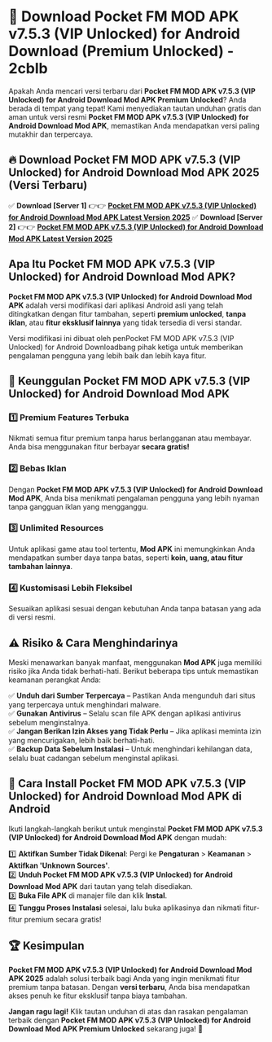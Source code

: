 # 🎯 Download Pocket FM MOD APK v7.5.3 (VIP Unlocked) for Android Download (Premium Unlocked) -  2cblb

Apakah Anda mencari versi terbaru dari **Pocket FM MOD APK v7.5.3 (VIP Unlocked) for Android Download Mod APK Premium Unlocked**? Anda berada di tempat yang tepat! Kami menyediakan tautan unduhan gratis dan aman untuk versi resmi **Pocket FM MOD APK v7.5.3 (VIP Unlocked) for Android Download Mod APK**, memastikan Anda mendapatkan versi paling mutakhir dan terpercaya.

## 🔥 Download Pocket FM MOD APK v7.5.3 (VIP Unlocked) for Android Download Mod APK 2025 (Versi Terbaru)

✅ **Download [Server 1]** 👉👉 [**Pocket FM MOD APK v7.5.3 (VIP Unlocked) for Android Download Mod APK Latest Version 2025**](https://momento.my/?title=Pocket_FM_MOD_APK_v7.5.3_(VIP_Unlocked)_for_Android_Download)  
✅ **Download [Server 2]** 👉👉 [**Pocket FM MOD APK v7.5.3 (VIP Unlocked) for Android Download Mod APK Latest Version 2025**](https://momento.my/?title=Pocket_FM_MOD_APK_v7.5.3_(VIP_Unlocked)_for_Android_Download)  

## Apa Itu Pocket FM MOD APK v7.5.3 (VIP Unlocked) for Android Download Mod APK?

**Pocket FM MOD APK v7.5.3 (VIP Unlocked) for Android Download Mod APK** adalah versi modifikasi dari aplikasi Android asli yang telah ditingkatkan dengan fitur tambahan, seperti **premium unlocked**, **tanpa iklan**, atau **fitur eksklusif lainnya** yang tidak tersedia di versi standar.

Versi modifikasi ini dibuat oleh penPocket FM MOD APK v7.5.3 (VIP Unlocked) for Android Downloadbang pihak ketiga untuk memberikan pengalaman pengguna yang lebih baik dan lebih kaya fitur.

## 🎯 Keunggulan Pocket FM MOD APK v7.5.3 (VIP Unlocked) for Android Download Mod APK

### 1️⃣ Premium Features Terbuka
Nikmati semua fitur premium tanpa harus berlangganan atau membayar. Anda bisa menggunakan fitur berbayar **secara gratis!**

### 2️⃣ Bebas Iklan
Dengan **Pocket FM MOD APK v7.5.3 (VIP Unlocked) for Android Download Mod APK**, Anda bisa menikmati pengalaman pengguna yang lebih nyaman tanpa gangguan iklan yang mengganggu.

### 3️⃣ Unlimited Resources
Untuk aplikasi game atau tool tertentu, **Mod APK** ini memungkinkan Anda mendapatkan sumber daya tanpa batas, seperti **koin, uang, atau fitur tambahan lainnya**.

### 4️⃣ Kustomisasi Lebih Fleksibel
Sesuaikan aplikasi sesuai dengan kebutuhan Anda tanpa batasan yang ada di versi resmi.

## ⚠️ Risiko & Cara Menghindarinya

Meski menawarkan banyak manfaat, menggunakan **Mod APK** juga memiliki risiko jika Anda tidak berhati-hati. Berikut beberapa tips untuk memastikan keamanan perangkat Anda:

✅ **Unduh dari Sumber Terpercaya** – Pastikan Anda mengunduh dari situs yang terpercaya untuk menghindari malware.  
✅ **Gunakan Antivirus** – Selalu scan file APK dengan aplikasi antivirus sebelum menginstalnya.  
✅ **Jangan Berikan Izin Akses yang Tidak Perlu** – Jika aplikasi meminta izin yang mencurigakan, lebih baik berhati-hati.  
✅ **Backup Data Sebelum Instalasi** – Untuk menghindari kehilangan data, selalu buat cadangan sebelum menginstal aplikasi.

## 📌 Cara Install Pocket FM MOD APK v7.5.3 (VIP Unlocked) for Android Download Mod APK di Android

Ikuti langkah-langkah berikut untuk menginstal **Pocket FM MOD APK v7.5.3 (VIP Unlocked) for Android Download Mod APK** dengan mudah:

1️⃣ **Aktifkan Sumber Tidak Dikenal**: Pergi ke **Pengaturan** > **Keamanan** > **Aktifkan 'Unknown Sources'**.  
2️⃣ **Unduh Pocket FM MOD APK v7.5.3 (VIP Unlocked) for Android Download Mod APK** dari tautan yang telah disediakan.  
3️⃣ **Buka File APK** di manajer file dan klik **Instal**.  
4️⃣ **Tunggu Proses Instalasi** selesai, lalu buka aplikasinya dan nikmati fitur-fitur premium secara gratis!

## 🏆 Kesimpulan

**Pocket FM MOD APK v7.5.3 (VIP Unlocked) for Android Download Mod APK 2025** adalah solusi terbaik bagi Anda yang ingin menikmati fitur premium tanpa batasan. Dengan **versi terbaru**, Anda bisa mendapatkan akses penuh ke fitur eksklusif tanpa biaya tambahan.

**Jangan ragu lagi!** Klik tautan unduhan di atas dan rasakan pengalaman terbaik dengan **Pocket FM MOD APK v7.5.3 (VIP Unlocked) for Android Download Mod APK Premium Unlocked** sekarang juga! 🚀

